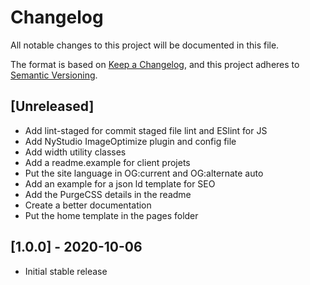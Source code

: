 # Changelog
All notable changes to this project will be documented in this file.

The format is based on [Keep a Changelog](https://keepachangelog.com/en/1.0.0/),
and this project adheres to [Semantic Versioning](https://semver.org/spec/v2.0.0.html).

## [Unreleased]
- Add lint-staged for commit staged file lint and ESlint for JS
- Add NyStudio ImageOptimize plugin and config file
- Add width utility classes
- Add a readme.example for client projets
- Put the site language in OG:current and OG:alternate auto
- Add an example for a json ld template for SEO
- Add the PurgeCSS details in the readme
- Create a better documentation
- Put the home template in the pages folder

## [1.0.0] - 2020-10-06
- Initial stable release
